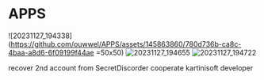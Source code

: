 # APPS
![20231127_194338](https://github.com/ouwwel/APPS/assets/145863860/780d736b-ca8c-4baa-a8d6-6f09199f44ae =50x50)
![20231127_194655](https://github.com/ouwwel/APPS/assets/145863860/88d1cba1-7705-4e97-9d80-769b42fe1e36)
![20231127_194722](https://github.com/ouwwel/APPS/assets/145863860/1539067d-d740-47ae-8e43-7e54bf33f3ae)



recover 2nd account from SecretDiscorder cooperate kartinisoft developer
